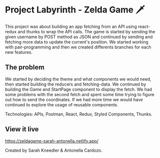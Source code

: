 # Project Labyrinth - Zelda Game 🗡️

This project was about building an app fetching from an API using react-redux and thunks to wrap the API calls. The game is started by sending the given username by POST method as JSON and continued by sending and fetching more data to update the current's position. We started working with pair-programming and then we created differents branches for each new features.

## The problem

We started by deciding the theme and what components we would need, then started building the reducers and fetching-data. We continued by building the Game and StartPage component to display the fetch. We had some problems with the second fetch and spent some time trying to figure out how to send the coordinates. If we had more time we would have continued to explore the usage of reusable components.

Technologies: APIs, Postman, React, Redux, Styled Components, Thunks.

## View it live

https://zeldagame-sarah-antonella.netlify.app/

Created by Sarah Kneedler & Antonella Cardozo.
